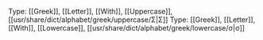 Type: [[Greek]], [[Letter]], [[With]], [[Uppercase]], [[usr/share/dict/alphabet/greek/uppercase/Σ|Σ]]
Type: [[Greek]], [[Letter]], [[With]], [[Lowercase]], [[usr/share/dict/alphabet/greek/lowercase/σ|σ]]
